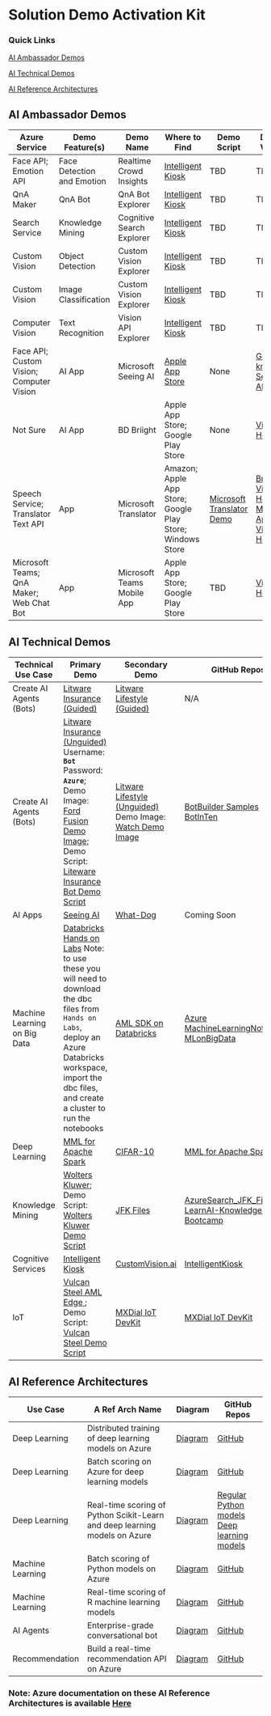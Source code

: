 # Solution Demo Activation Kit

### Quick Links

[AI Ambassador Demos](#ai-ambassador-demos)

[AI Technical Demos](#ai-technical-demos)

[AI Reference Architectures](#ai-reference-architectures)

## AI Ambassador Demos

Azure Service	| Demo Feature(s)	| Demo Name	| Where to Find	| Demo Script	| Demo Video
|---    |---    |---    |---   |---    |---
Face API; Emotion API	| Face Detection and Emotion	| Realtime Crowd Insights	| [Intelligent Kiosk](http://aka.ms/KioskApp)	| TBD	| TBD
QnA Maker	| QnA Bot	| QnA Bot Explorer	| [Intelligent Kiosk](http://aka.ms/KioskApp)	| TBD	| TBD
Search Service	| Knowledge Mining	| Cognitive Search Explorer	| [Intelligent Kiosk](http://aka.ms/KioskApp)	| TBD	| TBD
Custom Vision	| Object Detection	| Custom Vision Explorer	| [Intelligent Kiosk](http://aka.ms/KioskApp)	| TBD	| TBD
Custom Vision	| Image Classification	| Custom Vision Explorer	| [Intelligent Kiosk](http://aka.ms/KioskApp)	| TBD	| TBD
Computer Vision	| Text Recognition	| Vision API Explorer	| [Intelligent Kiosk](http://aka.ms/KioskApp)	| TBD	| TBD
Face API; Custom Vision; Computer Vision	| AI App	| Microsoft Seeing AI	| [Apple App Store](https://www.microsoft.com/en-us/seeing-ai/)	| None	| [Get to know Seeing AI](https://www.microsoft.com/en-us/seeing-ai/)
Not Sure	| AI App	| BD Briight	| Apple App Store; Google Play Store	| None	| [Video Here](https://msit.microsoftstream.com/video/3d941013-31c1-444b-bc4a-3a2f99a6e091)		
Speech Service; Translator Text	API | App	| Microsoft Translator	| Amazon; Apple App Store; Google Play Store; Windows Store | [Microsoft Translator Demo](https://microsoft.sharepoint.com/:w:/r/teams/AIGTMPortal/_layouts/15/Doc.aspx?sourcedoc=%7BF4778EBB-67EA-40B6-B029-4B185427BC73%7D&file=Microsoft%20Translator%20AI%20Demo%20-%20Ted%20Way%20Inspired.docx&action=default&mobileredirect=true)	| [Browser Video Here](https://msit.microsoftstream.com/video/8d38311e-3ce5-459b-b7a6-9beec330eb22) [Mobile App Video Here](https://msit.microsoftstream.com/video/a72063a6-9e2d-4fe8-b225-cc829add7fb2)
Microsoft Teams; QnA Maker; Web Chat Bot | App	| Microsoft Teams Mobile App	| Apple App Store; Google Play Store | TBD	| [Video Here](https://msit.microsoftstream.com/video/0abaf1e2-0bae-4fa7-bb87-7db838bf1454)
					

## AI Technical Demos


Technical Use Case	| Primary Demo	| Secondary Demo | GitHub Repos
|---    |---    |---    |--- 
Create AI Agents (Bots)	| [Litware Insurance (Guided)](https://demos.microsoft.com/demos/details/185)	| [Litware Lifestyle (Guided)](https://demos.microsoft.com/api/assets/715/resource) | N/A
Create AI Agents (Bots)	| [Litware Insurance (Unguided)](https://insurance.litwaredemos.com/) Username: **`Bot`** Password: **`Azure`**; Demo Image: [Ford Fusion Demo Image](https://raw.githubusercontent.com/Azure/data-ai-iot/master/images/Fusion.jpg); Demo Script: [Liteware Insurance Bot Demo Script](https://microsoft.sharepoint.com/sites/infopedia/pages/layouts/kcdoc.aspx?k=g01kc-1-29819)	| [Litware Lifestyle (Unguided)](https://retail.litwaredemos.com/en-us)  Demo Image: [Watch Demo Image](https://raw.githubusercontent.com/Azure/data-ai-iot/master/images/smart-retail-watch-male.jpg) | [BotBuilder Samples](https://github.com/Microsoft/BotBuilder-Samples) [BotInTen](https://github.com/DataSnowman/BotInTen)
AI Apps	| [Seeing AI](https://www.microsoft.com/en-us/seeing-ai/)	| [What-Dog](https://www.what-dog.net/) | Coming Soon
Machine Learning on Big Data	| [Databricks Hands on Labs](https://aka.ms/analytics) Note: to use these you will need to download the dbc files from `Hands on Labs`, deploy an Azure Databricks workspace, import the dbc files, and create a cluster to run the notebooks	|  [AML SDK on Databricks](https://github.com/Azure/MachineLearningNotebooks/tree/master/databricks)  | [Azure MachineLearningNotebooks](https://github.com/Azure/MachineLearningNotebooks) [MLonBigData](https://github.com/DataSnowman/MLonBigData)
Deep Learning	| [MML for Apache Spark](https://aka.ms/spark)	| [CIFAR-10](https://github.com/Azure/data-ai-iot/tree/master/imageClassificationCIFAR-10)   | [MML for Apache Spark](https://aka.ms/spark)
Knowledge Mining |	[Wolters Kluwer](https://wolterskluwereap.azurewebsites.net/); Demo Script: [Wolters Kluwer Demo Script](https://microsoft.sharepoint.com/:w:/t/AIGTMPortal/EYhmVgQSMjJAp0-tUtBjHsMBkM-Ev8JotiBDFWFUQmUldw?e=zbI9Gv) 	| [JFK Files](https://jfk-demo.azurewebsites.net/)   | [AzureSearch_JFK_Files](https://github.com/Microsoft/AzureSearch_JFK_Files) [LearnAI-Knowledge Mining Bootcamp](https://github.com/Azure/LearnAI-KnowledgeMiningBootcamp)
Cognitive Services	| [Intelligent Kiosk](https://www.microsoft.com/en-us/p/intelligent-kiosk/9nblggh5qd84?activetab=pivot%3aoverviewtab) | [CustomVision.ai](https://customvision.ai/)   | [IntelligentKiosk](https://github.com/Microsoft/Cognitive-Samples-IntelligentKiosk)
IoT 	| [Vulcan Steel AML Edge ](https://azureedgedemo.azurewebsites.net/login); Demo Script: [Vulcan Steel Demo Script](https://microsoft.sharepoint.com/sites/infopedia/AddIns/CardViewer/viewer.aspx?cid=G01KC-1-37215) | [MXDial IoT DevKit](https://github.com/Microsoft/MXDial-IoT-Sample/)   | [MXDial IoT DevKit](https://github.com/Microsoft/MXDial-IoT-Sample/)


## AI Reference Architectures

Use Case	| A Ref Arch Name	| Diagram | GitHub Repos
|---    |---    |---    |---
Deep Learning | Distributed training of deep learning models on Azure | [Diagram](https://raw.githubusercontent.com/mspnp/architecture-center/master/docs/reference-architectures/ai/_images/distributed_dl_architecture.png) | [GitHub](https://github.com/Azure/DistributedDeepLearning/)
Deep Learning | Batch scoring on Azure for deep learning models | [Diagram](https://raw.githubusercontent.com/mspnp/architecture-center/master/docs/reference-architectures/ai/_images/batch-ai-deep-learning.png) | [GitHub](https://github.com/Azure/batch-scoring-for-dl-models)
Deep Learning | Real-time scoring of Python Scikit-Learn and deep learning models on Azure | [Diagram](https://raw.githubusercontent.com/mspnp/architecture-center/master/docs/reference-architectures/ai/_images/python-model-architecture.png) | [Regular Python models](https://github.com/Microsoft/MLAKSDeployAML) [Deep learning models](https://github.com/Microsoft/AKSDeploymentTutorial_AML)
Machine Learning | Batch scoring of Python models on Azure | [Diagram](https://raw.githubusercontent.com/mspnp/architecture-center/master/docs/reference-architectures/ai/_images/batch-scoring-python.png) | [GitHub](https://github.com/Azure/BatchAIAnomalyDetection)
Machine Learning | Real-time scoring of R machine learning models | [Diagram](https://raw.githubusercontent.com/mspnp/architecture-center/master/docs/reference-architectures/ai/_images/realtime-scoring-r.png) | [GitHub](https://github.com/Azure/RealtimeRDeployment)
AI Agents | Enterprise-grade conversational bot | [Diagram](https://raw.githubusercontent.com/mspnp/architecture-center/master/docs/reference-architectures/ai/_images/conversational-bot.png) | [GitHub](https://github.com/Microsoft/botbuilder-utils-js)
Recommendation | Build a real-time recommendation API on Azure | [Diagram](https://raw.githubusercontent.com/mspnp/architecture-center/master/docs/reference-architectures/ai/_images/recommenders-architecture.png) | [GitHub](https://github.com/Microsoft/Recommenders/blob/master/notebooks/04_operationalize/als_movie_o16n.ipynb)



### Note: Azure documentation on these AI Reference Architectures is available [Here](https://docs.microsoft.com/en-us/azure/architecture/reference-architectures/ai)